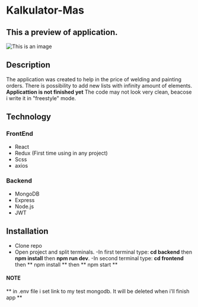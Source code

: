 # Kalkulator-Mas


## This a preview of application.
![This is an image](https://i.postimg.cc/SxJjqzDk/Screenshot-2022-02-10-at-11-34-36-React-App.png)

## Description
The application was created to help in the price of welding and painting orders. 
There is possibility to add new lists with infinity amount of elements.
**Applicattion is not finished yet** The code may not look very clean, beacose i write it in "freestyle" mode.

## Technology

### FrontEnd
- React
- Redux (First time using in any project)
- Scss 
- axios

### Backend
- MongoDB
- Express
- Node.js
- JWT







## Installation 
 - Clone repo
 - Open project and split terminals. 
 -In first terminal type: **cd backend** then **npm install** then **npm run dev**. 
 -In second terminal type: **cd frontend** then ** npm install ** then ** npm start ** 

#### NOTE ####
** in .env file i set link to my test mongodb. It will be deleted when i'll finish app ** 
  
  
